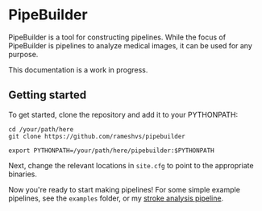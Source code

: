 # PipeBuilder
PipeBuilder is a tool for constructing pipelines. While the focus of PipeBuilder
is pipelines to analyze medical images, it can be used for any purpose.

This documentation is a work in progress.

## Getting started
To get started, clone the repository and add it to your PYTHONPATH:

    cd /your/path/here
    git clone https://github.com/rameshvs/pipebuilder

    export PYTHONPATH=/your/path/here/pipebuilder:$PYTHONPATH

Next, change the relevant locations in `site.cfg` to point to the appropriate
binaries.

Now you're ready to start making pipelines! For some simple example pipelines,
see the `examples` folder, or my
[stroke analysis pipeline](https://github.com/rameshvs/stroke_analysis).


